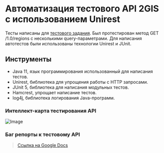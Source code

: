 # Автоматизация тестового API 2GIS с использованием Unirest
Тесты написаны для [тестового задания](https://drive.google.com/file/d/1yvBPl4GnC6QOBVDrP8rpviVHZeF5B_Oo/view). 
Был протестирован метод GET /1.0/regions с несколькими query-параметрами.
Для написания автотестов были использованы технологии Unirest и JUnit.

## Инструменты
* Java 11, язык программирования использованный для написания тестов.
* Unirest, библиотека для упрощения работы с HTTP запросами.
* JUnit 5, библиотека для написания модульных тестов.
* Hamcrest, упрощает написание тестов.
* log4j, библиотека логирования Java-программ.

### Интеллект-карта тестирования API
![Image](https://i.imgur.com/dGFqFZv.png) 

### Баг репорты к тестовому API
> [Ссылка на Google Docs](https://docs.google.com/document/d/1CNZN0AmlH2KcNvQYGW4z5x9cfnMwsi3s/edit?usp=sharing&ouid=107879533407522950453&rtpof=true&sd=true)

